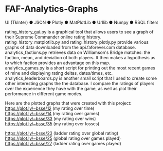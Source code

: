 # FAF-Analytics-Graphs
UI (TkInter) ● JSON ● Plotly ● MatPlotLib ● Urllib ● Numpy ● RSQL filters

rating_history_gui.py is a graphical tool that allows users to see a graph of their Supreme Commander online rating history.  
rating_history_matplotlib.py and rating_history_plotly.py provide various graphs of data downloaded from the api.faforever.com database.  
analytics_factions.py retrieves data on Williamson's Bridge matches: the faction, mean, and deviation of both players. It then makes a hypothesis as to which faction provides an advantage on this map.    
analytics_games.py is a short script for printing out the most recent games of mine and displaying rating deltas, dates/times, etc.    
analytics_leaderboards.py is another small script that I used to create some other interesting graphs the the database. I compare the ratings of players over the experience they have with the game, as well as plot their performance in different game modes.

Here are the plotted graphs that were created with this project:  
https://plot.ly/~bsse/12  (my rating over time)  
https://plot.ly/~bsse/14  (my rating over games)  
https://plot.ly/~bsse/33  (my rating over wins)  
https://plot.ly/~bsse/35  (my rating over losses)  

https://plot.ly/~bsse/23  (ladder rating over global rating)  
https://plot.ly/~bsse/25  (global rating over games played)  
https://plot.ly/~bsse/27  (ladder rating over games played)  

